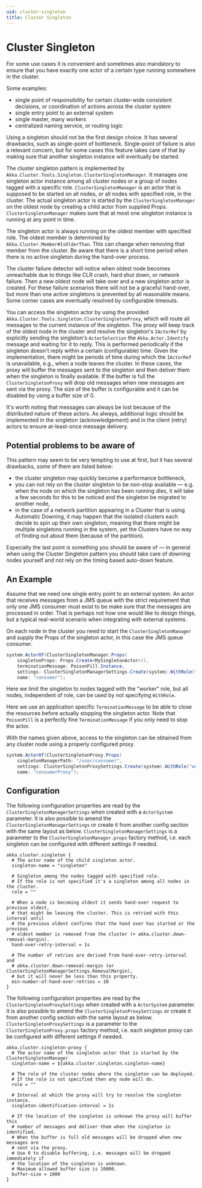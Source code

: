 ```yaml
---
uid: cluster-singleton
title: Cluster Singleton
---
```

# Cluster Singleton

For some use cases it is convenient and sometimes also mandatory to ensure that you have exactly one actor of a certain type running somewhere in the cluster.

Some examples:

* single point of responsibility for certain cluster-wide consistent decisions, or coordination of actions across the cluster system
* single entry point to an external system
* single master, many workers
* centralized naming service, or routing logic

Using a singleton should not be the first design choice. It has several drawbacks, such as single-point of bottleneck. Single-point of failure is also a relevant concern, but for some cases this feature takes care of that by making sure that another singleton instance will eventually be started.

The cluster singleton pattern is implemented by `Akka.Cluster.Tools.Singleton.ClusterSingletonManager`. It manages one singleton actor instance among all cluster nodes or a group of nodes tagged with a specific role. `ClusterSingletonManager` is an actor that is supposed to be started on all nodes, or all nodes with specified role, in the cluster. The actual singleton actor is started by the `ClusterSingletonManager` on the oldest node by creating a child actor from supplied Props. `ClusterSingletonManager` makes sure that at most one singleton instance is running at any point in time.

The singleton actor is always running on the oldest member with specified role. The oldest member is determined by `Akka.Cluster.Member#IsOlderThan`. This can change when removing that member from the cluster. Be aware that there is a short time period when there is no active singleton during the hand-over process.

The cluster failure detector will notice when oldest node becomes unreachable due to things like CLR crash, hard shut down, or network failure. Then a new oldest node will take over and a new singleton actor is created. For these failure scenarios there will not be a graceful hand-over, but more than one active singletons is prevented by all reasonable means. Some corner cases are eventually resolved by configurable timeouts.

You can access the singleton actor by using the provided `Akka.Cluster.Tools.Singleton.ClusterSingletonProxy`, which will route all messages to the current instance of the singleton. The proxy will keep track of the oldest node in the cluster and resolve the singleton's `IActorRef` by explicitly sending the singleton's `ActorSelection` the `Akka.Actor.Identify` message and waiting for it to reply. This is performed periodically if the singleton doesn't reply within a certain (configurable) time. Given the implementation, there might be periods of time during which the `IActorRef` is unavailable, e.g., when a node leaves the cluster. In these cases, the proxy will buffer the messages sent to the singleton and then deliver them when the singleton is finally available. If the buffer is full the `ClusterSingletonProxy` will drop old messages when new messages are sent via the proxy. The size of the buffer is configurable and it can be disabled by using a buffer size of 0.

It's worth noting that messages can always be lost because of the distributed nature of these actors. As always, additional logic should be implemented in the singleton (acknowledgement) and in the client (retry) actors to ensure at-least-once message delivery.

## Potential problems to be aware of

This pattern may seem to be very tempting to use at first, but it has several drawbacks, some of them are listed below:

* the cluster singleton may quickly become a performance bottleneck,
* you can not rely on the cluster singleton to be non-stop available — e.g. when the node on which the singleton has been running dies, it will take a few seconds for this to be noticed and the singleton be migrated to another node,
* in the case of a network partition appearing in a Cluster that is using Automatic Downing, it may happen that the isolated clusters each decide to spin up their own singleton, meaning that there might be multiple singletons running in the system, yet the Clusters have no way of finding out about them (because of the partition).

Especially the last point is something you should be aware of — in general when using the Cluster Singleton pattern you should take care of downing nodes yourself and not rely on the timing based auto-down feature.

## An Example

Assume that we need one single entry point to an external system. An actor that receives messages from a JMS queue with the strict requirement that only one JMS consumer must exist to be make sure that the messages are processed in order. That is perhaps not how one would like to design things, but a typical real-world scenario when integrating with external systems.

On each node in the cluster you need to start the `ClusterSingletonManager` and supply the Props of the singleton actor, in this case the JMS queue consumer.

```csharp
system.ActorOf(ClusterSingletonManager.Props(
    singletonProps: Props.Create<MySingletonActor>(),
    terminationMessage: PoisonPill.Instance,
    settings: ClusterSingletonManagerSettings.Create(system).WithRole("worker")),
    name: "consumer");
```

Here we limit the singleton to nodes tagged with the "worker" role, but all nodes, independent of role, can be used by not specifying `WithRole`.

Here we use an application specific `TerminationMessage` to be able to close the resources before actually stopping the singleton actor. Note that `PoisonPill` is a perfectly fine `TerminationMessage` if you only need to stop the actor.

With the names given above, access to the singleton can be obtained from any cluster node using a properly configured proxy.

```csharp
system.ActorOf(ClusterSingletonProxy.Props(
    singletonManagerPath: "/user/consumer",
    settings: ClusterSingletonProxySettings.Create(system).WithRole("worker")),
    name: "consumerProxy");
```

## Configuration

The following configuration properties are read by the `ClusterSingletonManagerSettings` when created with a `ActorSystem` parameter. It is also possible to amend the `ClusterSingletonManagerSettings` or create it from another config section with the same layout as below. `ClusterSingletonManagerSettings` is a parameter to the `ClusterSingletonManager.props` factory method, i.e. each singleton can be configured with different settings if needed.

```hocon
akka.cluster.singleton {
  # The actor name of the child singleton actor.
  singleton-name = "singleton"
  
  # Singleton among the nodes tagged with specified role.
  # If the role is not specified it's a singleton among all nodes in the cluster.
  role = ""
  
  # When a node is becoming oldest it sends hand-over request to previous oldest, 
  # that might be leaving the cluster. This is retried with this interval until 
  # the previous oldest confirms that the hand over has started or the previous 
  # oldest member is removed from the cluster (+ akka.cluster.down-removal-margin).
  hand-over-retry-interval = 1s
  
  # The number of retries are derived from hand-over-retry-interval and
  # akka.cluster.down-removal-margin (or ClusterSingletonManagerSettings.RemovalMargin),
  # but it will never be less than this property.
  min-number-of-hand-over-retries = 10
}
```

The following configuration properties are read by the `ClusterSingletonProxySettings` when created with a `ActorSystem` parameter. It is also possible to amend the `ClusterSingletonProxySettings` or create it from another config section with the same layout as below. `ClusterSingletonProxySettings` is a parameter to the `ClusterSingletonProxy.props` factory method, i.e. each singleton proxy can be configured with different settings if needed.

```hocon
akka.cluster.singleton-proxy {
  # The actor name of the singleton actor that is started by the ClusterSingletonManager
  singleton-name = ${akka.cluster.singleton.singleton-name}
  
  # The role of the cluster nodes where the singleton can be deployed. 
  # If the role is not specified then any node will do.
  role = ""
  
  # Interval at which the proxy will try to resolve the singleton instance.
  singleton-identification-interval = 1s
  
  # If the location of the singleton is unknown the proxy will buffer this
  # number of messages and deliver them when the singleton is identified. 
  # When the buffer is full old messages will be dropped when new messages are
  # sent via the proxy.
  # Use 0 to disable buffering, i.e. messages will be dropped immediately if
  # the location of the singleton is unknown.
  # Maximum allowed buffer size is 10000.
  buffer-size = 1000 
}
```
